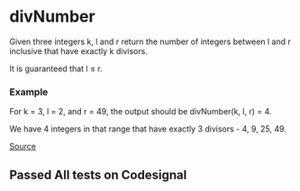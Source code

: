 # divNumber
Given three integers k, l and r return the number of integers between l and r inclusive that have exactly k divisors.

It is guaranteed that l ≤ r.<br>

### Example

For k = 3, l = 2, and r = 49, the output should be
divNumber(k, l, r) = 4.<br>

We have 4 integers in that range that have exactly 3 divisors - 4, 9, 25, 49.<br>

[Source](https://app.codesignal.com/challenge/hJWTa9EzRsQFKF5Ju)

## Passed All tests on Codesignal